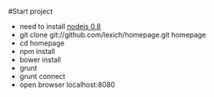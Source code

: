 #Start project 
- need to install [nodejs 0.8](http://nodejs.org/)
- git clone git://github.com/lexich/homepage.git homepage
- cd homepage
- npm install
- bower install
- grunt
- grunt connect
- open browser localhost:8080
